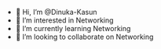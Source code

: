 - 👋 Hi, I’m @Dinuka-Kasun
- 👀 I’m interested in Networking
- 🌱 I’m currently learning Networking
- 💞️ I’m looking to collaborate on Networking
<!---
Dinuka-Kasun/Dinuka-Kasun is a ✨ special ✨ repository because its `README.md` (this file) appears on your GitHub profile.
You can click the Preview link to take a look at your changes.
--->
